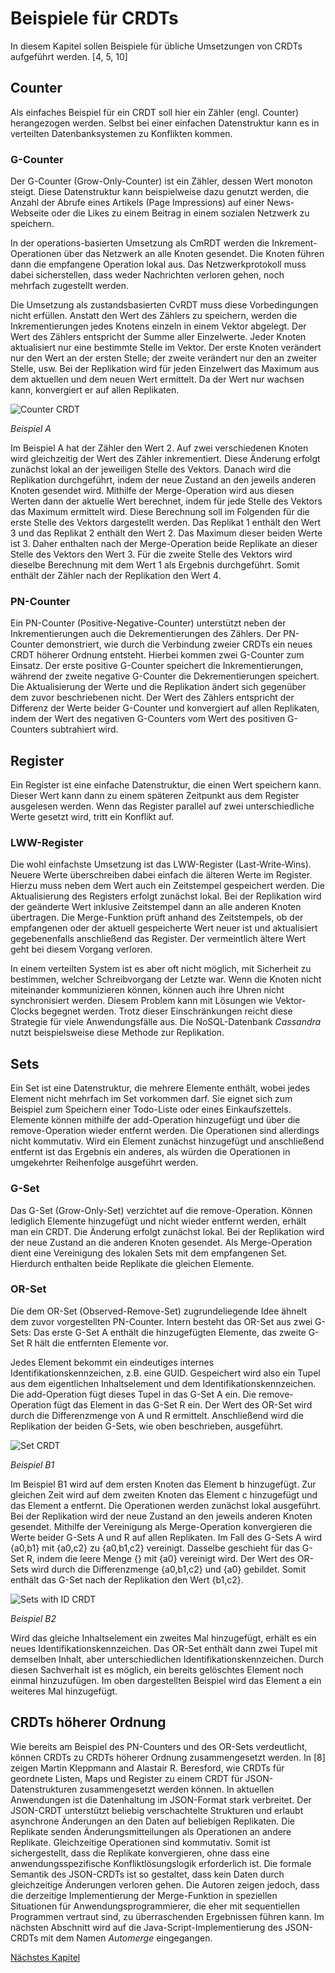 # Beispiele für CRDTs

In diesem Kapitel sollen Beispiele für übliche Umsetzungen von CRDTs aufgeführt werden. [4, 5, 10]

## Counter

Als einfaches Beispiel für ein CRDT soll hier ein Zähler (engl. Counter) herangezogen werden. Selbst bei einer  einfachen Datenstruktur kann es in verteilten Datenbanksystemen zu Konflikten kommen.

### G-Counter

Der G-Counter (Grow-Only-Counter) ist ein Zähler, dessen Wert monoton steigt. Diese Datenstruktur kann beispielweise dazu genutzt werden, die Anzahl der Abrufe eines Artikels (Page Impressions) auf einer News-Webseite oder die Likes zu einem Beitrag in einem sozialen Netzwerk zu speichern.

In der operations-basierten Umsetzung als CmRDT werden die Inkrement-Operationen über das Netzwerk an alle Knoten gesendet. Die Knoten führen dann die empfangene Operation lokal aus. Das Netzwerkprotokoll muss dabei sicherstellen, dass weder Nachrichten verloren gehen, noch mehrfach zugestellt werden.

Die Umsetzung als zustandsbasierten CvRDT muss diese Vorbedingungen nicht erfüllen. Anstatt den Wert des Zählers zu speichern, werden die Inkrementierungen jedes Knotens einzeln in einem Vektor abgelegt. Der Wert des Zählers entspricht der Summe aller Einzelwerte. Jeder Knoten aktualisiert nur eine bestimmte Stelle im Vektor. Der erste Knoten verändert nur den Wert an der ersten Stelle; der zweite verändert nur den an zweiter Stelle, usw. Bei der Replikation wird für jeden Einzelwert das Maximum aus dem aktuellen und dem neuen Wert ermittelt. Da der Wert nur wachsen kann, konvergiert er auf allen Replikaten.

![Counter CRDT](img/Counter.png)

*Beispiel A*

Im Beispiel A hat der Zähler den Wert 2. Auf zwei verschiedenen Knoten wird gleichzeitig der Wert des Zähler inkrementiert. Diese Änderung erfolgt zunächst lokal an der jeweiligen Stelle des Vektors. Danach wird die Replikation durchgeführt, indem der neue Zustand an den jeweils anderen Knoten gesendet wird. Mithilfe der Merge-Operation wird aus diesen Werten dann der aktuelle Wert berechnet, indem für jede Stelle des Vektors das Maximum ermittelt wird. Diese Berechnung soll im Folgenden für die erste Stelle des Vektors dargestellt werden. Das Replikat 1 enthält den Wert 3 und das Replikat 2 enthält den Wert 2. Das Maximum dieser beiden Werte ist 3. Daher enthalten nach der Merge-Operation beide Replikate an dieser Stelle des Vektors den Wert 3. Für die zweite Stelle des Vektors wird dieselbe Berechnung mit dem Wert 1 als Ergebnis durchgeführt. Somit enthält der Zähler nach der Replikation den Wert 4.

### PN-Counter

Ein PN-Counter (Positive-Negative-Counter) unterstützt neben der Inkrementierungen auch die Dekrementierungen des Zählers. Der PN-Counter demonstriert, wie durch die Verbindung zweier CRDTs ein neues CRDT höherer Ordnung entsteht. Hierbei kommen zwei G-Counter zum Einsatz. Der erste positive G-Counter speichert die Inkrementierungen, während der zweite negative G-Counter die Dekrementierungen speichert. Die Aktualisierung der Werte und die Replikation ändert sich gegenüber dem zuvor beschriebenen nicht. Der Wert des Zählers entspricht der Differenz der Werte beider G-Counter und konvergiert auf allen Replikaten, indem der Wert des negativen G-Counters vom Wert des positiven G-Counters subtrahiert wird.

## Register

Ein Register ist eine einfache Datenstruktur, die einen Wert speichern kann. Dieser Wert kann dann zu einem späteren Zeitpunkt aus dem Register ausgelesen werden. Wenn das Register parallel auf zwei unterschiedliche Werte gesetzt wird, tritt ein Konflikt auf.

### LWW-Register

Die wohl einfachste Umsetzung ist das LWW-Register (Last-Write-Wins). Neuere Werte überschreiben dabei einfach die älteren Werte im Register. Hierzu muss neben dem Wert auch ein Zeitstempel gespeichert werden. Die Aktualisierung des Registers erfolgt zunächst lokal. Bei der Replikation wird der geänderte Wert inklusive Zeitstempel dann an alle anderen Knoten übertragen. Die Merge-Funktion prüft anhand des Zeitstempels, ob der empfangenen oder der aktuell gespeicherte Wert neuer ist und aktualisiert gegebenenfalls anschließend das Register. Der vermeintlich ältere Wert geht bei diesem Vorgang verloren.

In einem verteilten System ist es aber oft nicht möglich, mit Sicherheit zu bestimmen, welcher Schreibvorgang der Letzte war. Wenn die Knoten nicht miteinander kommunizieren können, können auch ihre Uhren nicht synchronisiert werden. Diesem Problem kann mit Lösungen wie Vektor-Clocks begegnet werden. Trotz dieser Einschränkungen reicht diese Strategie für viele Anwendungsfälle aus. Die NoSQL-Datenbank *Cassandra* nutzt beispielsweise diese Methode zur Replikation.

## Sets

Ein Set ist eine Datenstruktur, die mehrere Elemente enthält, wobei jedes Element nicht mehrfach im Set vorkommen darf. Sie eignet sich zum Beispiel zum Speichern einer Todo-Liste oder eines Einkaufszettels. Elemente können mithilfe der add-Operation hinzugefügt und über die remove-Operation wieder entfernt werden. Die Operationen sind allerdings nicht kommutativ. Wird ein Element zunächst hinzugefügt und anschließend entfernt ist das Ergebnis ein anderes, als würden die Operationen in umgekehrter Reihenfolge ausgeführt werden.

### G-Set

Das G-Set (Grow-Only-Set) verzichtet auf die remove-Operation. Können lediglich Elemente hinzugefügt und nicht wieder entfernt werden, erhält man ein CRDT. Die Änderung erfolgt zunächst lokal. Bei der Replikation wird der neue Zustand an die anderen Knoten gesendet. Als Merge-Operation dient eine Vereinigung des lokalen Sets mit dem empfangenen Set. Hierdurch enthalten beide Replikate die gleichen Elemente.

### OR-Set

Die dem OR-Set (Observed-Remove-Set) zugrundeliegende Idee ähnelt dem zuvor vorgestellten PN-Counter. Intern besteht das OR-Set aus zwei G-Sets: Das erste G-Set A enthält die hinzugefügten Elemente, das zweite G-Set R hält die entfernten Elemente vor.

Jedes Element bekommt ein eindeutiges internes Identifikationskennzeichen, z.B. eine GUID. Gespeichert wird also ein Tupel aus dem eigentlichen Inhaltselement und dem Identifikationskennzeichen. Die add-Operation fügt dieses Tupel in das G-Set A ein. Die remove-Operation fügt das Element in das G-Set R ein. Der Wert des OR-Set wird durch die Differenzmenge von A und R ermittelt. Anschließend wird die Replikation der beiden G-Sets, wie oben beschrieben, ausgeführt.

![Set CRDT](img/Sets.png)

*Beispiel B1*

Im Beispiel B1 wird auf dem ersten Knoten das Element b hinzugefügt. Zur gleichen Zeit wird auf dem zweiten Knoten das Element c hinzugefügt und das Element a entfernt. Die Operationen werden zunächst lokal ausgeführt. Bei der Replikation wird der neue Zustand an den jeweils anderen Knoten gesendet. Mithilfe der Vereinigung als Merge-Operation konvergieren die Werte beider G-Sets A und R auf allen Replikaten. Im Fall des G-Sets A wird {a0,b1} mit {a0,c2} zu {a0,b1,c2} vereinigt. Dasselbe geschieht für das G-Set R, indem die leere Menge {} mit {a0} vereinigt wird. Der Wert des OR-Sets wird durch die Differenzmenge {a0,b1,c2} und {a0} gebildet. Somit enthält das G-Set nach der Replikation den Wert {b1,c2}.

![Sets with ID CRDT](img/Sets-with-Id.png)

*Beispiel B2*

Wird das gleiche Inhaltselement ein zweites Mal hinzugefügt, erhält es ein neues Identifikationskennzeichen. Das OR-Set enthält dann zwei Tupel mit demselben Inhalt, aber unterschiedlichen Identifikationskennzeichen. Durch diesen Sachverhalt ist es möglich, ein bereits gelöschtes Element noch einmal hinzuzufügen. Im oben dargestellten Beispiel wird das Element a ein weiteres Mal hinzugefügt.

## CRDTs höherer Ordnung

Wie bereits am Beispiel des PN-Counters und des OR-Sets verdeutlicht, können CRDTs zu CRDTs höherer Ordnung zusammengesetzt werden. In [8] zeigen Martin Kleppmann and Alastair R. Beresford, wie CRDTs für geordnete Listen, Maps und Register zu einem CRDT für JSON-Datenstrukturen zusammengesetzt werden können. In aktuellen Anwendungen ist die Datenhaltung im JSON-Format stark verbreitet. Der JSON-CRDT unterstützt beliebig verschachtelte Strukturen und erlaubt asynchrone Änderungen an den Daten auf beliebigen Replikaten. Die Replikate senden Änderungsmitteilungen als Operationen an andere Replikate. Gleichzeitige Operationen sind kommutativ. Somit ist sichergestellt, dass die Replikate konvergieren, ohne dass eine anwendungsspezifische Konfliktlösungslogik erforderlich ist. Die formale Semantik des JSON-CRDTs ist so gestaltet, dass kein Daten durch gleichzeitige Änderungen verloren gehen. Die Autoren zeigen jedoch, dass die derzeitige Implementierung der Merge-Funktion in speziellen Situationen für Anwendungsprogrammierer, die eher mit sequentiellen Programmen vertraut sind, zu überraschenden Ergebnissen führen kann. Im nächsten Abschnitt wird auf die Java-Script-Implementierung des JSON-CRDTs mit dem Namen *Automerge* eingegangen.

[Nächstes Kapitel](05_Implementierungen.md)
